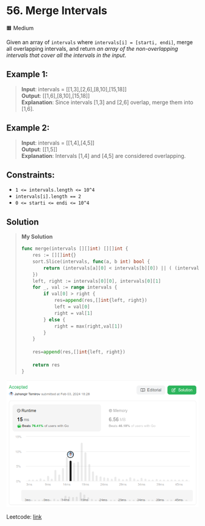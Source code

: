 # 56. Merge Intervals
🟧 Medium

Given an array of `intervals` where `intervals[i] = [starti, endi]`, merge all overlapping intervals, and return *an array of the non-overlapping intervals that cover all the intervals in the input*.

## Example 1:
> **Input**: intervals = [[1,3],[2,6],[8,10],[15,18]] \
> **Output**: [[1,6],[8,10],[15,18]] \
> **Explanation**: Since intervals [1,3] and [2,6] overlap, merge them into [1,6].

## Example 2:
> **Input**: intervals = [[1,4],[4,5]] \
> **Output**: [[1,5]] \
> **Explanation**: Intervals [1,4] and [4,5] are considered overlapping.

## Constraints:
* `1 <= intervals.length <= 10^4`
* `intervals[i].length == 2`
* `0 <= starti <= endi <= 10^4`

## Solution
> **My Solution**
> ```go
> func merge(intervals [][]int) [][]int {
>     res := [][]int{}
>     sort.Slice(intervals, func(a, b int) bool {
>         return (intervals[a][0] < intervals[b][0]) || ( (intervals[a][0] == intervals[b][0]) && (intervals[a][1] < intervals[b][1]) )
>     })
>     left, right := intervals[0][0], intervals[0][1]
>     for _, val := range intervals {
>         if val[0] > right {
>             res=append(res,[]int{left, right})
>             left = val[0]
>             right = val[1]
>         } else {
>             right = max(right,val[1])
>         }
>     }
> 
>     res=append(res,[]int{left, right})
> 
>     return res
> }
> ```

![result](56.png)

Leetcode: [link](https://leetcode.com/problems/merge-intervals/description/)